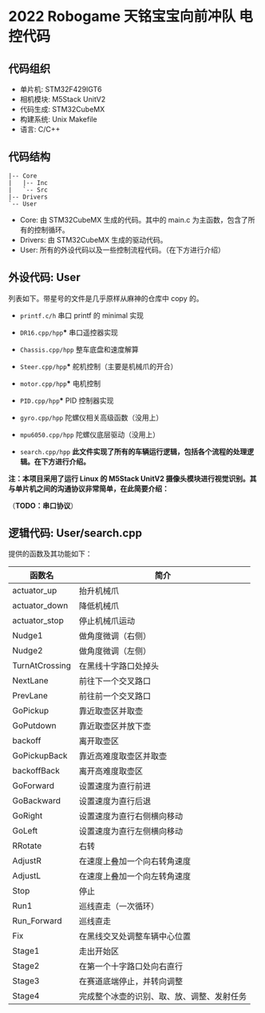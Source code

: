 # 2022 Robogame 天铭宝宝向前冲队 电控代码

## 代码组织

- 单片机: STM32F429IGT6
- 相机模块: M5Stack UnitV2
- 代码生成: STM32CubeMX
- 构建系统: Unix Makefile
- 语言: C/C++



## 代码结构

```text
|-- Core
|   |-- Inc
|   `-- Src
|-- Drivers
`-- User
```

- Core: 由 STM32CubeMX 生成的代码。其中的 main.c 为主函数，包含了所有的控制循环。
- Drivers: 由 STM32CubeMX 生成的驱动代码。
- User: 所有的外设代码以及一些控制流程代码。（在下方进行介绍）



## 外设代码: User

列表如下。带星号的文件是几乎原样从麻神的仓库中 copy 的。

- `printf.c/h` 串口 printf 的 minimal 实现
- `DR16.cpp/hpp`**\*** 串口遥控器实现



- `Chassis.cpp/hpp` 整车底盘和速度解算
- `Steer.cpp/hpp`**\*** 舵机控制（主要是机械爪的开合）
- `motor.cpp/hpp`**\*** 电机控制
- `PID.cpp/hpp`**\*** PID 控制器实现



- `gyro.cpp/hpp` 陀螺仪相关高级函数（没用上）
- `mpu6050.cpp/hpp` 陀螺仪底层驱动（没用上）



- `search.cpp/hpp` **此文件实现了所有的车辆运行逻辑，包括各个流程的处理逻辑。在下方进行介绍。**



**注：本项目采用了运行 Linux 的 M5Stack UnitV2 摄像头模块进行视觉识别。其与单片机之间的沟通协议非常简单，在此简要介绍：**

（**TODO：串口协议**）



## 逻辑代码: User/search.cpp

提供的函数及其功能如下：

| 函数名         | 简介                                       |
| -------------- | ------------------------------------------ |
| actuator_up    | 抬升机械爪                                 |
| actuator_down  | 降低机械爪                                 |
| actuator_stop  | 停止机械爪运动                             |
| Nudge1         | 做角度微调（右侧）                         |
| Nudge2         | 做角度微调（左侧）                         |
| TurnAtCrossing | 在黑线十字路口处掉头                       |
| NextLane       | 前往下一个交叉路口                         |
| PrevLane       | 前往前一个交叉路口                         |
| GoPickup       | 靠近取壶区并取壶                           |
| GoPutdown      | 靠近取壶区并放下壶                         |
| backoff        | 离开取壶区                                 |
| GoPickupBack   | 靠近高难度取壶区并取壶                     |
| backoffBack    | 离开高难度取壶区                           |
| GoForward      | 设置速度为直行前进                         |
| GoBackward     | 设置速度为直行后退                         |
| GoRight        | 设置速度为直行右侧横向移动                 |
| GoLeft         | 设置速度为直行左侧横向移动                 |
| RRotate        | 右转                                       |
| AdjustR        | 在速度上叠加一个向右转角速度               |
| AdjustL        | 在速度上叠加一个向左转角速度               |
| Stop           | 停止                                       |
| Run1           | 巡线直走（一次循环）                       |
| Run_Forward    | 巡线直走                                   |
| Fix            | 在黑线交叉处调整车辆中心位置               |
| Stage1         | 走出开始区                                 |
| Stage2         | 在第一个十字路口处向右直行                 |
| Stage3         | 在赛道底端停止，并转向调整                 |
| Stage4         | 完成整个冰壶的识别、取、放、调整、发射任务 |